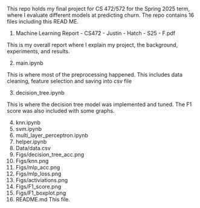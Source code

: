 This repo holds my final project for CS 472/572 for the Spring 2025 term, where I evaluate different models at predicting churn. The repo contains 16 files including this READ ME.

1) Machine Learning Report - CS472 - Justin - Hatch - S25 - F.pdf

  This is my overall report where I explain my project, the background, experiments, and results.
  
2) main.ipynb
   
  This is where most of the preprocessing happened. This includes data cleaning, feature selection and saving into csv file

3) decision_tree.ipynb

  This is where the decision tree model was implemented and tuned. The F1 score was also included with some graphs.

4) knn.ipynb
5) svm.ipynb
6) multi_layer_perceptron.ipynb
7) helper.ipynb
8) Data/data.csv
9) Figs/decision_tree_acc.png
10) Figs/knn.png
11) Figs/mlp_acc.png
12) Figs/mlp_loss.png
13) Figs/activiations.png
14) Figs/F1_score.png
15) Figs/F1_boxplot.png
16) README.md
  This file.

